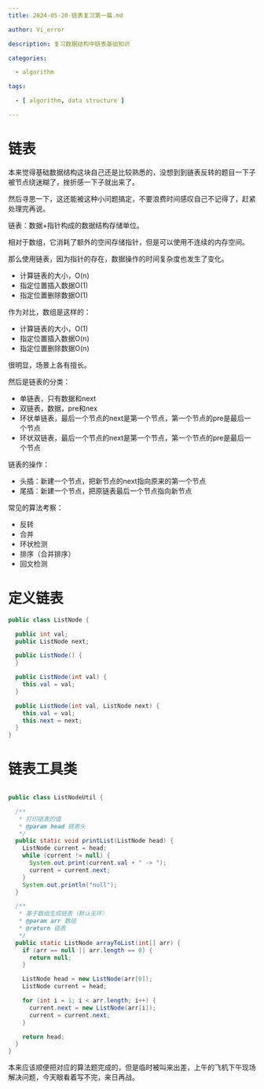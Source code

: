 ```yaml
---
title: 2024-05-20-链表复习第一篇.md

author: Vi_error

description: 复习数据结构中链表基础知识

categories:

  - algorithm

tags:

  - [ algorithm, data structure ]

---
```


# 链表

本来觉得基础数据结构这块自己还是比较熟悉的，没想到到链表反转的题目一下子被节点绕迷糊了，挫折感一下子就出来了。

然后寻思一下，这还能被这种小问题搞定，不要浪费时间感叹自己不记得了，赶紧处理完再说。

链表：数据+指针构成的数据结构存储单位。

相对于数组，它消耗了额外的空间存储指针，但是可以使用不连续的内存空间。

那么使用链表，因为指针的存在，数据操作的时间复杂度也发生了变化。

- 计算链表的大小，O(n)
- 指定位置插入数据O(1)
- 指定位置删除数据O(1)

作为对比，数组是这样的：

- 计算链表的大小，O(1)
- 指定位置插入数据O(n)
- 指定位置删除数据O(n)

很明显，场景上各有擅长。

然后是链表的分类：
- 单链表，只有数据和next
- 双链表，数据，pre和nex
- 环状单链表，最后一个节点的next是第一个节点，第一个节点的pre是最后一个节点
- 环状双链表，最后一个节点的next是第一个节点，第一个节点的pre是最后一个节点

链表的操作：
- 头插：新建一个节点，把新节点的next指向原来的第一个节点
- 尾插：新建一个节点，把原链表最后一个节点指向新节点

常见的算法考察：
- 反转
- 合并
- 环状检测
- 排序（合并排序）
- 回文检测


# 定义链表
```java
public class ListNode {

  public int val;
  public ListNode next;

  public ListNode() {
  }

  public ListNode(int val) {
    this.val = val;
  }

  public ListNode(int val, ListNode next) {
    this.val = val;
    this.next = next;
  }
}
```

# 链表工具类

```java

public class ListNodeUtil {

  /**
   * 打印链表的值
   * @param head 链表头
   */
  public static void printList(ListNode head) {
    ListNode current = head;
    while (current != null) {
      System.out.print(current.val + " -> ");
      current = current.next;
    }
    System.out.println("null");
  }

  /**
   * 基于数组生成链表（默认无环）
   * @param arr 数组
   * @return 链表
   */
  public static ListNode arrayToList(int[] arr) {
    if (arr == null || arr.length == 0) {
      return null;
    }

    ListNode head = new ListNode(arr[0]);
    ListNode current = head;

    for (int i = 1; i < arr.length; i++) {
      current.next = new ListNode(arr[i]);
      current = current.next;
    }

    return head;
  }
}
```

本来应该顺便把对应的算法题完成的，但是临时被叫来出差，上午的飞机下午现场解决问题，今天眼看着写不完，来日再战。
